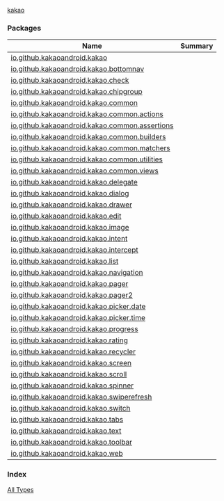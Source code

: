 [kakao](./index.md)

### Packages

| Name | Summary |
|---|---|
| [io.github.kakaoandroid.kakao](io.github.kakaoandroid.kakao/index.md) |  |
| [io.github.kakaoandroid.kakao.bottomnav](io.github.kakaoandroid.kakao.bottomnav/index.md) |  |
| [io.github.kakaoandroid.kakao.check](io.github.kakaoandroid.kakao.check/index.md) |  |
| [io.github.kakaoandroid.kakao.chipgroup](io.github.kakaoandroid.kakao.chipgroup/index.md) |  |
| [io.github.kakaoandroid.kakao.common](io.github.kakaoandroid.kakao.common/index.md) |  |
| [io.github.kakaoandroid.kakao.common.actions](io.github.kakaoandroid.kakao.common.actions/index.md) |  |
| [io.github.kakaoandroid.kakao.common.assertions](io.github.kakaoandroid.kakao.common.assertions/index.md) |  |
| [io.github.kakaoandroid.kakao.common.builders](io.github.kakaoandroid.kakao.common.builders/index.md) |  |
| [io.github.kakaoandroid.kakao.common.matchers](io.github.kakaoandroid.kakao.common.matchers/index.md) |  |
| [io.github.kakaoandroid.kakao.common.utilities](io.github.kakaoandroid.kakao.common.utilities/index.md) |  |
| [io.github.kakaoandroid.kakao.common.views](io.github.kakaoandroid.kakao.common.views/index.md) |  |
| [io.github.kakaoandroid.kakao.delegate](io.github.kakaoandroid.kakao.delegate/index.md) |  |
| [io.github.kakaoandroid.kakao.dialog](io.github.kakaoandroid.kakao.dialog/index.md) |  |
| [io.github.kakaoandroid.kakao.drawer](io.github.kakaoandroid.kakao.drawer/index.md) |  |
| [io.github.kakaoandroid.kakao.edit](io.github.kakaoandroid.kakao.edit/index.md) |  |
| [io.github.kakaoandroid.kakao.image](io.github.kakaoandroid.kakao.image/index.md) |  |
| [io.github.kakaoandroid.kakao.intent](io.github.kakaoandroid.kakao.intent/index.md) |  |
| [io.github.kakaoandroid.kakao.intercept](io.github.kakaoandroid.kakao.intercept/index.md) |  |
| [io.github.kakaoandroid.kakao.list](io.github.kakaoandroid.kakao.list/index.md) |  |
| [io.github.kakaoandroid.kakao.navigation](io.github.kakaoandroid.kakao.navigation/index.md) |  |
| [io.github.kakaoandroid.kakao.pager](io.github.kakaoandroid.kakao.pager/index.md) |  |
| [io.github.kakaoandroid.kakao.pager2](io.github.kakaoandroid.kakao.pager2/index.md) |  |
| [io.github.kakaoandroid.kakao.picker.date](io.github.kakaoandroid.kakao.picker.date/index.md) |  |
| [io.github.kakaoandroid.kakao.picker.time](io.github.kakaoandroid.kakao.picker.time/index.md) |  |
| [io.github.kakaoandroid.kakao.progress](io.github.kakaoandroid.kakao.progress/index.md) |  |
| [io.github.kakaoandroid.kakao.rating](io.github.kakaoandroid.kakao.rating/index.md) |  |
| [io.github.kakaoandroid.kakao.recycler](io.github.kakaoandroid.kakao.recycler/index.md) |  |
| [io.github.kakaoandroid.kakao.screen](io.github.kakaoandroid.kakao.screen/index.md) |  |
| [io.github.kakaoandroid.kakao.scroll](io.github.kakaoandroid.kakao.scroll/index.md) |  |
| [io.github.kakaoandroid.kakao.spinner](io.github.kakaoandroid.kakao.spinner/index.md) |  |
| [io.github.kakaoandroid.kakao.swiperefresh](io.github.kakaoandroid.kakao.swiperefresh/index.md) |  |
| [io.github.kakaoandroid.kakao.switch](io.github.kakaoandroid.kakao.switch/index.md) |  |
| [io.github.kakaoandroid.kakao.tabs](io.github.kakaoandroid.kakao.tabs/index.md) |  |
| [io.github.kakaoandroid.kakao.text](io.github.kakaoandroid.kakao.text/index.md) |  |
| [io.github.kakaoandroid.kakao.toolbar](io.github.kakaoandroid.kakao.toolbar/index.md) |  |
| [io.github.kakaoandroid.kakao.web](io.github.kakaoandroid.kakao.web/index.md) |  |

### Index

[All Types](alltypes/index.md)